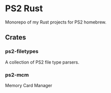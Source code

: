 # PS2 Rust

Monorepo of my Rust projects for PS2 homebrew.

## Crates

### ps2-filetypes

A collection of PS2 file type parsers.

### ps2-mcm

Memory Card Manager